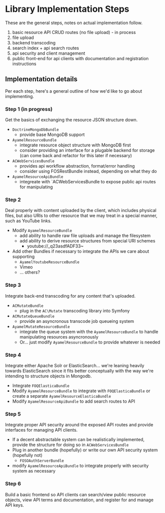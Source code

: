 # Library Implementation Steps #

These are the general steps, notes on actual implementation follow.

1. basic resource API CRUD routes (no file upload) - in process
2. file upload
3. backend transcoding
4. search index + api search routes
5. api security and client management
6. public front-end for api clients with documentation and registration instructions


## Implementation details ##

Per each step, here's a general outline of how we'd like to go about implementing.

### Step 1 (in progress) ###

Get the basics of exchanging the resource JSON structure down.

* `DoctrineMongoDbBundle`
	* provide base MongoDB support
* `AyamelResourceBundle`
	* integrate resource object structure with MongoDB first
	* consider providing an interface for a plugable backend for storage (can come back and refactor for this later if necessary)
* `ACWebServicesBundle`
	* provides api workflow abstraction, format/error handling
	* consider using FOSRestBundle instead, depending on what they do
* `AyamelResourceApiBundle`
	* integreate with `ACWebServicesBundle to expose public api routes for manipulating 

### Step 2 ###

Deal properly with content uploaded by the client, which includes physical files, but also URIs to other resource that we may treat in a special manner, such as YouTube links.

* Modify `AyamelResourceBundle`
	* add ability to handle raw file uploads and manage the filesystem
	* add ability to derive resource structures from special URI schemes
		* youtube://_q23asdfADF33~
* Add other Bundles if necessary to integrate the APIs we care about supporting
	* `AyamelYoutubeResourceBundle`
	* Vimeo
	* ... others?

### Step 3 ###

Integrate back-end transcoding for any content that's uploaded.

* `ACMutateBundle`
	* plug in the `AC\Mutate` transcoding library into Symfony
* `ACMutateQueueBundle`
	* provide an asyncronous transcode job queueing system
* `AyamelMutateResourceBundle`
	* integrate the queue system with the `AyamelResourceBundle` to handle manipulating resources asyncronously
	* Or... just modify `AyamelResourceBundle` to provide whatever is needed

### Step 4 ###

Integrate either Apache Solr or ElasticSearch... we're leaning heavily towards ElasticSearch since it fits better conceptually with the way we're intending to structure objects in Mongodb.

* Integrate `FOQElasticaBundle`
* Modify `AyamelResourceBundle` to integrate with `FOQElasticaBundle` or create a separate `AyamelResourceElasticaBundle`
* Modify `AyamelResourceApiBundle` to add search routes to API

### Step 5 ###

Integrate proper API security around the exposed API routes and provide interfaces for managing API clients.

* If a decent abstractable system can be realistically implemented, provide the structure for doing so in `ACWebServicesBundle`
* Plug in another bundle (hopefully) or write our own API security system (hopefully not)
	* `FOSOAuthServerBundle`
* modify `AyamelResourceApiBundle` to integrate properly with security system as necessary

### Step 6 ###

Build a basic frontend so API clients can search/view public resource objects, view API terms and documentation, and register for and manage API keys.
